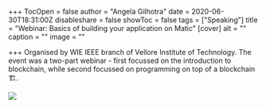 +++
TocOpen = false
author = "Angela Gilhotra"
date = 2020-06-30T18:31:00Z
disableshare = false
showToc = false
tags = ["Speaking"]
title = "Webinar: Basics of building your application on Matic"
[cover]
alt = ""
caption = ""
image = ""

+++
Organised by WIE IEEE branch of Vellore Institute of Technology. The event was a two-part webinar - first focussed on the introduction to blockchain, while second focussed on programming on top of a blockchain 🏗.

![](/uploads/qmepqztwfemejwrzvmykt7p7ns8k1aa5vwuxenutvdfy2p.jpg)